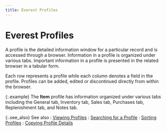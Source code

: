 ```yaml
---
title: Everest Profiles
---
```


# Everest Profiles


A profile is the detailed information window for a particular record  and is accessed through a browser. Information in a profile is organized  under various tabs. Important information in a profile is presented in  the related browser in a tabular form.


Each row represents a profile while each column denotes a field in the  profile. Profiles can be added, edited or discontinued directly from within  the browser.


{:.example}
The **Item**  profile has information organized under various tabs including the General  tab, Inventory tab, Sales tab, Purchases tab, Replenishment tab, and Notes  tab.


{:.see_also}
See also
: [Viewing Profiles]({{site.wwe_baseurl}}/everest-client/ui/everest-profiles/view_a_profile.html)
: [Searching for  a Profile]({{site.wwe_baseurl}}/everest-client/ui/everest-profiles/search_for_a_profile.html)
: [Sorting Profiles]({{site.wwe_baseurl}}/everest-client/ui/everest-profiles/sort_profiles.html)
: [Copying Profile  Details]({{site.wwe_baseurl}}/everest-client/ui/everest-profiles/copying_profile_details.html)
